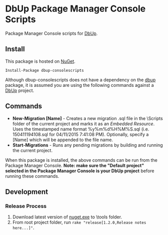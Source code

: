 # DbUp Package Manager Console Scripts
Package Manager Console scripts for [DbUp](http://dbup.github.io/).

## Install
This package is hosted on [NuGet](https://www.nuget.org/packages/dbup-consolescripts/).

    Install-Package dbup-consolescripts

Although dbup-consolescripts does not have a dependency on the [dbup](https://www.nuget.org/packages/dbup/) package, it is assumed you are using the following commands against a [DbUp](http://dbup.github.io/) project.  

## Commands
- **New-Migration [Name]** - Creates a new migration .sql file in the \Scripts folder of the current project and marks it as an *Embedded Resource*.  Uses the timestamped name format %y%m%d%H%M%S.sql (i.e. 150411194108.sql for 04/11/2015 7:41:08 PM).  Optionally, specify a [Name] which will be appended to the file name.
- **Start-Migrations** - Runs any pending migrations by building and running the current project.

When this package is installed, the above commands can be run from the Package Manager Console.  **Note: make sure the "Default project" selected in the Package Manager Console is your DbUp project** before running these commands.

## Development

### Release Process
1. Download latest version of [nuget.exe](https://docs.nuget.org/consume/installing-nuget) to \tools folder.
2. From root project folder, run `rake "release[1.2.0,Release notes here...]"`.

